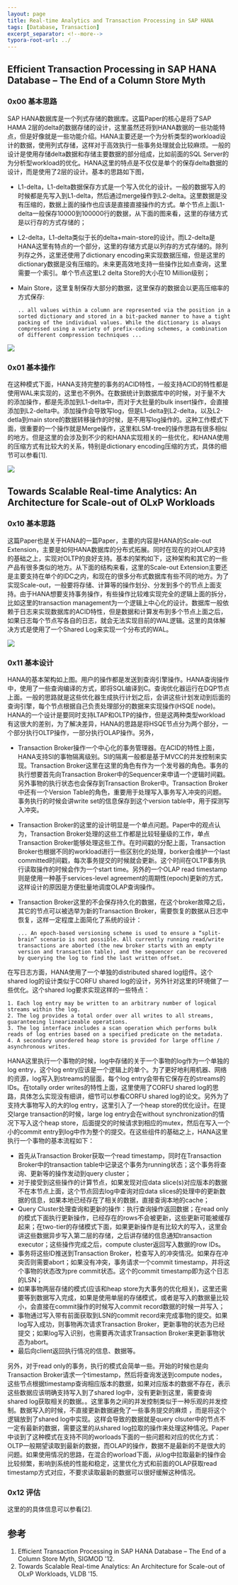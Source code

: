 ```yaml
---
layout: page
title: Real-time Analytics and Transaction Processing in SAP HANA
tags: [Database, Transaction]
excerpt_separator: <!--more-->
typora-root-url: ../
---
```


## Efficient Transaction Processing in SAP HANA Database – The End of a Column Store Myth

### 0x00 基本思路

  SAP HANA数据库是一个列式存储的数据库。这篇Paper的核心是将了SAP HAMA 2层的delta的数据存储的设计，这里虽然还将到HANA数据的一些功能特点，但是好像就是一些功能介绍。HANA主要还是一个为分析类型的workload设计的数据，使用列式存储，这样对于高效执行一些事务处理就会比较麻烦。一般的设计是使用存储delta数据和存储主要数据的部分组成，比如前面的SQL Server的为分析型workload的优化。HANA这里的特点是不仅仅是单个的保存delta数据的设计，而是使用了2层的设计。基本的思路如下图，

* L1-delta，L1-delta数据保存方式是一个写入优化的设计。一般的数据写入的时候都是先写入到L1-delta，然后通过merge操作到L2-delta。这里数据是没有压缩的，数据上面的操作也应该是直接直接操作的方式。单个节点上面L1-delta一般保存10000到100000行的数据，从下面的图来看，这里的存储方式是以行存的方式存储的；

* L2-delta，L1-delta类似于长的delta+main-store的设计。而L2-delta是HANA这里有特点的一个部分，这里的存储方式是以列存的方式存储的。除列列存之外，这里还使用了dictionary encoding来实现数据压缩，但是这里的dictionary数据是没有压缩的。未来更高效地支持一些操作比如点查询，这里需要一个索引。单个节点这里L2 delta Store的大小在10 Million级别；

* Main Store，这里复制保存大部分的数据，这里保存的数据会以更高压缩率的方式保存:

  ```
  .. all values within a column are represented via the position in a sorted dictionary and stored in a bit-packed manner to have a tight packing of the individual values. While the dictionary is always compressed using a variety of prefix-coding schemes, a combination of different compression techniques ...
  ```

![](/assets/png/hana-deltal2.png)

### 0x01 基本操作

 在这种模式下面，HANA支持完整的事务的ACID特性，一般支持ACID的特性都是使用WAL来实现的，这里也不例外。在数据统计到数据库中的时候，对于量不大的添加操作，都是先添加到L1-delta中，而对于大批量的bulk insert操作，会直接添加到L2-delta中。添加操作会导致写log，但是L1-delta到L2-delta，以及L2-detla到main store的数据转移操作的时候，是不用写log操作的。这种工作模式下面，很重要的一个操作就是Merge操作，这里和LSM-tree的操作思路有很多相似的地方。但是这里的会涉及到不少的和HANA实现相关的一些优化，和HANA使用的压缩方式有比较大的关系，特别是dictionary encoding压缩的方式，具体的细节可以参看[1].

![](/assets/png/hana-logging.png)

## Towards Scalable Real-time Analytics: An Architecture for Scale-out of OLxP Workloads

### 0x10 基本思路

  这篇Paper也是关于HANA的一篇Paper，主要的内容是HANA的Scale-out Extension，主要是如何HANA数据库的分布式拓展。同时在现在的对OLAP支持的基础之上，实现对OLTP的良好支持。基本的架构如下，这种架构和其它的一些产品有很多类似的地方。从下面的结构来看，这里的Scale-out Extension主要还是主要支持在单个的IDC之内，和现在的很多分布式数据库有些不同的地方。为了实现Scale-out，一般要将存储、计算等的操作划分、分发到多个的节点上面支持。由于HANA想要支持事务操作，有些操作比较难实现完全的逻辑上面的拆分，比如这里的transaction management为一个逻辑上中心化的设计。数据库一般依赖于日志来实现数据库的ACID特性，但是数据和计算发布到多个节点上面之后，如果日志每个节点写各自的日志，就会无法实现目前的WAL逻辑。这里的具体解决方式是使用了一个Shared Log来实现一个分布式的WAL。

![](/assets/png/hana-scaleout-arch.png)

### 0x11 基本设计

  HANA的基本架构如上图。用户的操作都是发送到查询引擎操作。HANA查询操作中，使用了一些查询编译的方式，即将SQL编译到C。查询优化器运行在DQP节点上面。一般的思路就是这些优化器生成执行计划之后，会讲这些计划发动到后面的查询引擎，每个节点根据自己负责处理部分的数据来实现操作(HSQE node)。HANA的一个设计是要同时支持LTAP和OLTP的操作，但是这两种类型workload有这很大的差别，为了解决差异，HANA的思路是将HSQE节点分为两个部分，一个部分执行OLTP操作，一部分执行OLAP操作。另外，

* Transaction Broker操作一个中心化的事务管理器。在ACID的特性上面，HANA支持SI的事物隔离级别。SI的隔离一般都是基于MVCC的并发控制来实现。Transaction Broker这里在这里的角色有作为一个发号器的角色。事务的执行想要首先向Transaction Broker中的Sequencer来申请一个逻辑时间戳。另外事物的执行状态也会保存到Transaction Broker中。Transaction Broker中还有一个Version Table的角色，重要用于处理写入事务写入冲突的问题。事务执行的时候会讲write set的信息保存到这个version table中，用于探测写入冲突。

* Transaction Broker的这里的设计明显是一个单点问题。Paper中的观点认为，Transaction Broker处理的这些工作都是比较轻量级的工作，单点Transaction Broker能够处理这些工作。在时间戳的分配上面，Transaction Broker也根据不同的workload进行一些区别化的处理，borker会维护一个last committed时间戳，每次事务提交的时候就会更新。这个时间在OLTP事务执行读取操作的时候会作为一个start time。另外的一个OLAP read timestamp则是使用一种基于services-level agreement的周期性(epoch)更新的方式，这样设计的原因是方便批量地调度OLAP查询操作。

* Transaction Broker这里的不会保存持久化的数据，在这个broker故障之后，其它的节点可以被选举为新的Transaction Broker，需要恢复的数据从日志中恢复，这样一定程度上面简化了系统的设计：

  ```
  ... An epoch-based versioning scheme is used to ensure a “split-brain” scenario is not possible. All currently running read/write transactions are aborted (the new broker starts with an empty version and transaction table), and the sequencer can be recovered by querying the log to find the last written offset.
  ```

在写日志方面，HANA使用了一个单独的distributed shared log组件。这个shared log的设计类似于CORFU shared log的设计，另外针对这里的环境做了一些优化。这个shared log要求实现这样的一些特点：

```
1. Each log entry may be written to an arbitrary number of logical streams within the log.
2. The log provides a total order over all writes to all streams, guaranteeing linearizeable operations.
3. The log interface includes a scan operation which performs bulk reads of log entries based on a specified predicate on the metadata.
4. A secondary unordered heap store is provided for large offline / asynchronous writes.
```

HANA这里执行一个事物的时候，log中存储的关于一个事物的log作为一个单独的log entry，这个log entry应该是一个逻辑上的单个。为了更好地利用机器、网络的资源，log写入到streams的层面，每个log entry会带有它保存在的streams的IDs。在totally order writes的特性上面，这里使用了CORFU shared log的思路，具体怎么实现没有细讲，细节可以参看CORFU shared log的论文。另外为了支持大事物写入的大的log entry，这里引入了一个heap store的优化设计。在提交large transaction的时候，large log entry会在without synchronization的情况下写入这个heap store，后面提交的时候请求到相应的mutex，然后在写入一个小的commit entry到log中作为整个的提交。在这些组件的基础之上，HANA这里执行一个事物的基本流程如下：

* 首先从Transaction Broker获取一个read timestamp，同时在Transaction Broker中的transaction table中记录这个事务为running状态；这个事务将查询、更新等的操作发动到query cluster；
* 对于接受到这些操作的计算节点，如果发现对应data slice(s)对应版本的数据不在本节点上面，这个节点回去log中查询对应data slices的处理中的更新数据的信息，如果本地已经存在了相关的数据，直接查询本地的cache；
* Query Cluster处理查询和更新的操作：执行查询操作返回数据；在read only的模式下面执行更新操作，已经存在的rows不会被更新，这些更新可能被缓存起来；在two-tier的存储模式下面，如果更新操作是有比较大的写入，这里会讲这些数据异步写入第二层的存储，之后讲存储的信息通知transaction executor；这些操作完成之后，compute cluster返回写入数据的row IDs。
* 事务将这些ID推送到Transaction Broker，检查写入的冲突情况。如果存在冲突否则需要abort；如果没有冲突，事务请求一个commit timestamp，并将这个事物的状态改为pre commit状态。这个的commit timestamp即为这个日志的LSN；
* 如果事物两层存储的模式(应该和heap store为大事务的优化相关)，这里还需要等到数据写入完成，如果是使用单层的存储模式，或者是写入的数据量比较小，会直接在commit操作的时候写入commit record数据的时候一并写入；
* 事物通过写入带有前面获取到LSN的commit record来完成事物的提交。如果log写入成功，则事物再次请求Transaction Broker，更新事物的状态为已经提交；如果log写入识别，也需要再次请求Transaction Broker来更新事物状态为abort。
* 最后向client返回执行情况的信息、数据等。

另外，对于read only的事务，执行的模式会简单一些。开始的时候也是向Transaction Broker请求一个timestamp，然后将查询发送到compute nodes，这些节点根据timestamp查询相应版本的数据，如果对应版本的数据不存在，表示这些数据应该明确支持写入到了shared log中，没有更新到这里，需要查询shared log获取相关的数据。。这里事务之间的并发控制类似于一种乐观的并发控制。数据写入的时候，不直接更新数据避免了一些事务提交的麻烦 ，而是将这个逻辑放到了shared log中实现。这样会导致的数据就是query clsuter中的节点不一定有最新的数据，需要这里的从shared log拉取的操作来处理这种情况。Paper中谈到了这种模式在支持不同的worloads下面的一些问题和对应的优化方式：OLTP一般期望读取到最新的数据，而OLAP的操作，数据不是最新的不是很大的问题。如果使用情况的思路，在混合的worload下面，从log中拉取最新的操作会比较频繁，影响到系统的性能和稳定，这里优化方式和前面的OLAP获取read timestamp方式对应，不要求读取最新的数据可以很好缓解这种情况。

### 0x12 评估

这里的的具体信息可以参看[2].

## 参考

1. Efficient Transaction Processing in SAP HANA Database – The End of a Column Store Myth, SIGMOD '12.
2. Towards Scalable Real-time Analytics: An Architecture for Scale-out of OLxP Workloads, VLDB '15.
